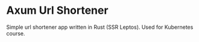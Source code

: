 # Axum Url Shortener

Simple url shortener app written in Rust (SSR Leptos).
Used for Kubernetes course.
